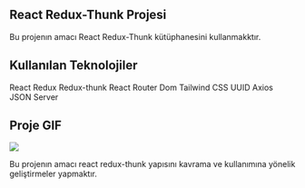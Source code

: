 ## React Redux-Thunk Projesi

Bu projenın amacı React Redux-Thunk kütüphanesini kullanmakktır.

## Kullanılan Teknolojiler

React
Redux
Redux-thunk
React Router Dom
Tailwind CSS
UUID
Axios
JSON Server

## Proje GIF

![](./src/assets/thunksepeti.gif)

Bu projenın amacı react redux-thunk yapısını kavrama ve kullanımına yönelik geliştirmeler yapmaktır.
